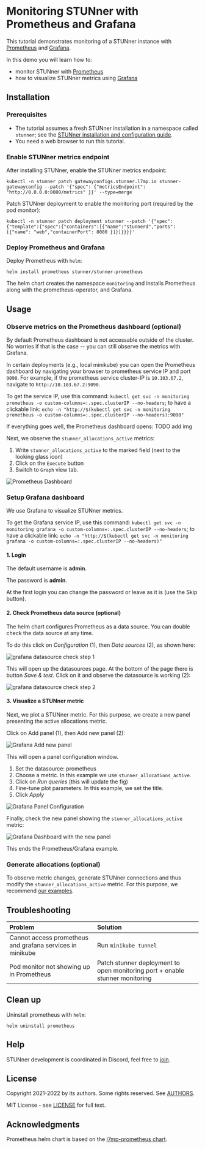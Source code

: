# Monitoring STUNner with Prometheus and Grafana

This tutorial demonstrates monitoring of a STUNner instance with [Prometheus](https://prometheus.io/) and [Grafana](https://grafana.com/).

In this demo you will learn how to:
* monitor STUNner with [Prometheus](https://prometheus.io/)
* how to visualize STUNner metrics using [Grafana](https://grafana.com/)

## Installation

### Prerequisites

* The tutorial assumes a fresh STUNner installation in a namespace called `stunner`; see the [STUNner installation and configuration guide](/doc/INSTALL.md).
* You need a web browser to run this tutorial.

### Enable STUNner metrics endpoint

After installing STUNner, enable the STUNner metrics endpoint:
```console
kubectl -n stunner patch gatewayconfigs.stunner.l7mp.io stunner-gatewayconfig --patch '{"spec": {"metricsEndpoint": "http://0.0.0.0:8080/metrics" }}' --type=merge
```

Patch STUNner deployment to enable the monitoring port (required by the pod monitor):
```console
kubectl -n stunner patch deployment stunner --patch '{"spec":{"template":{"spec":{"containers":[{"name":"stunnerd","ports":[{"name": "web","containerPort": 8080 }]}]}}}}'
```

### Deploy Prometheus and Grafana

Deploy Prometheus with `helm`:
```console
helm install prometheus stunner/stunner-prometheus
```

The helm chart creates the namespace `monitoring` and installs Prometheus along with the prometheus-operator, and Grafana.

## Usage

### Observe metrics on the Prometheus dashboard (optional)
By default Prometheus dashboard is not accessable outside of the cluster. No worries if that is the case -- you can still observe the metrics with Grafana.

In certain deployments (e.g., local minikube) you can open the Prometheus dashboard by navigating your browser to prometheus service IP and port `9090`.  For example, if the prometheus service cluster-IP is `10.103.67.2`, navigate to `http://10.103.67.2:9090`.

To get the service IP, use this command: `kubectl get svc -n monitoring prometheus -o custom-columns=:.spec.clusterIP --no-headers`; to have a clickable link: `echo -n "http://$(kubectl get svc -n monitoring prometheus -o custom-columns=:.spec.clusterIP --no-headers):9090"`

If everything goes well, the Prometheus dashboard opens:
TODO add img

Next, we observe the `stunner_allocations_active` metrics:

1. Write `stunner_allocations_active` to the marked field (next to the looking glass icon)
2. Click on the `Execute` button
3. Switch to `Graph` view tab.

![Prometheus Dashboard](prometheus-dashboard.png)

### Setup Grafana dashboard

We use Grafana to visualize STUNner metrics.

To get the Grafana service IP, use this command: `kubectl get svc -n monitoring grafana -o custom-columns=:.spec.clusterIP --no-headers`; to have a clickable link: `echo -n "http://$(kubectl get svc -n monitoring grafana -o custom-columns=:.spec.clusterIP --no-headers)"`

#### 1. Login

The default username is **admin**.

The password is **admin**.

At the first login you can change the password or leave as it is (use the Skip button).

#### 2. Check Prometheus data source (optional)

The helm chart configures Prometheus as a data source. You can double check the data source at any time.

To do this click on *Configuration* (1), then *Data sources* (2), as shown here:

![grafana datasource check step 1](grafana-prom-datasource_0.png)

This will open up the datasources page. At the bottom of the page there is button *Save & test*. Click on it and observe the datasource is working (2):

![grafana datasource check step 2](grafana-prom-datasource_0.png)

#### 3. Visualize a STUNner metric

Next, we plot a STUNner metric. For this purpose, we create a new panel presenting the active allocations metric.

Click on Add panel (1), then Add new panel (2):

![Grafana Add new panel](grafana-add-panel-dashboard_0.png)

This will open a panel configuration window.

1. Set the datasource: prometheus
2. Choose a metric. In this example we use `stunner_allocations_active`.
3. Click on *Run queries* (this will update the fig)
4. Fine-tune plot parameters. In this example, we set the title.
5. Click *Apply*

![Grafana Panel Configuration](grafana-add-panel-config_0.png)

Finally, check the new panel showing the `stunner_allocations_active` metric:

![Grafana Dashboard with the new panel](grafana-add-panel-dashboard_1.png)

This ends the Prometheus/Grafana example.

### Generate allocations (optional)

To observe metric changes, generate STUNner connections and thus modify the `stunner_allocations_active` metric. For this purpose, we recommend [our examples](https://github.com/l7mp/stunner/tree/main/examples).

## Troubleshooting

| Problem | Solution |
| :--- | :--- |
|Cannot access prometheus and grafana services in minikube | Run `minikube tunnel` |
|Pod monitor not showing up in Prometheus | Patch stunner deployment to open monitoring port + enable stunner monitoring |

## Clean up

Uninstall prometheus with `helm`:
```console
helm uninstall prometheus
```

## Help

STUNner development is coordinated in Discord, feel free to [join](https://discord.gg/DyPgEsbwzc).

## License

Copyright 2021-2022 by its authors. Some rights reserved. See [AUTHORS](../../AUTHORS).

MIT License - see [LICENSE](../../LICENSE) for full text.

## Acknowledgments

Prometheus helm chart is based on the [l7mp-prometheus chart](https://github.com/l7mp/l7mp/tree/master/helm-charts/l7mp-prometheus).
